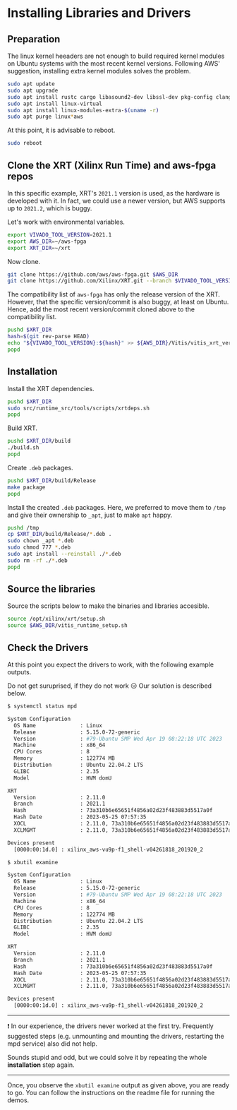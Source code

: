 # Installing Libraries and Drivers

## Preparation

The linux kernel heeaders are not enough to build required kernel modules on Ubuntu systems with the most recent kernel versions. Following AWS' suggestion, installing extra kernel modules solves the problem.

```bash
sudo apt update
sudo apt upgrade
sudo apt install rustc cargo libasound2-dev libssl-dev pkg-config clang
sudo apt install linux-virtual
sudo apt install linux-modules-extra-$(uname -r)
sudo apt purge linux*aws
```

At this point, it is advisable to reboot.

```bash
sudo reboot
```

## Clone the XRT (Xilinx Run Time) and aws-fpga repos

In this specific example, XRT's `2021.1` version is used, as the hardware is developed with it. In fact, we could use a newer version, but AWS supports up to `2021.2`, which is buggy.

Let's work with environmental variables.

```bash
export VIVADO_TOOL_VERSION=2021.1
export AWS_DIR=~/aws-fpga
export XRT_DIR=~/xrt
```

Now clone.

```bash
git clone https://github.com/aws/aws-fpga.git $AWS_DIR
git clone https://github.com/Xilinx/XRT.git --branch $VIVADO_TOOL_VERSION $XRT_DIR
```

The compatibility list of `aws-fpga` has only the release version of the XRT. However, that the specific version/commit is also buggy, at least on Ubuntu. Hence, add the most recent version/commit cloned above to the compatibility list.

```bash
pushd $XRT_DIR
hash=$(git rev-parse HEAD)
echo "${VIVADO_TOOL_VERSION}:${hash}" >> ${AWS_DIR}/Vitis/vitis_xrt_version.txt
popd
```

## Installation

Install the XRT dependencies.

```bash
pushd $XRT_DIR
sudo src/runtime_src/tools/scripts/xrtdeps.sh
popd
```

Build XRT.

```bash
pushd $XRT_DIR/build
./build.sh
popd
```

Create `.deb` packages.

```bash
pushd $XRT_DIR/build/Release
make package
popd
```

Install the created `.deb` packages. Here, we preferred to move them to `/tmp` and give their ownership to `_apt`, just to make `apt` happy.

```bash
pushd /tmp
cp $XRT_DIR/build/Release/*.deb .
sudo chown _apt *.deb
sudo chmod 777 *.deb
sudo apt install --reinstall ./*.deb
sudo rm -rf ./*.deb
popd
```

## Source the libraries

Source the scripts below to make the binaries and libraries accesible.

```bash
source /opt/xilinx/xrt/setup.sh
source $AWS_DIR/vitis_runtime_setup.sh
```

## Check the Drivers

At this point you expect the drivers to work, with the following example outputs.

Do not get suruprised, if they do not work :expressionless: Our solution is described below.

```bash
$ systemctl status mpd

System Configuration
  OS Name              : Linux
  Release              : 5.15.0-72-generic
  Version              : #79-Ubuntu SMP Wed Apr 19 08:22:18 UTC 2023
  Machine              : x86_64
  CPU Cores            : 8
  Memory               : 122774 MB
  Distribution         : Ubuntu 22.04.2 LTS
  GLIBC                : 2.35
  Model                : HVM domU

XRT
  Version              : 2.11.0
  Branch               : 2021.1
  Hash                 : 73a310b6e65651f4856a02d23f483883d5517a0f
  Hash Date            : 2023-05-25 07:57:35
  XOCL                 : 2.11.0, 73a310b6e65651f4856a02d23f483883d5517a0f
  XCLMGMT              : 2.11.0, 73a310b6e65651f4856a02d23f483883d5517a0f

Devices present
  [0000:00:1d.0] : xilinx_aws-vu9p-f1_shell-v04261818_201920_2 
```

```bash
$ xbutil examine

System Configuration
  OS Name              : Linux
  Release              : 5.15.0-72-generic
  Version              : #79-Ubuntu SMP Wed Apr 19 08:22:18 UTC 2023
  Machine              : x86_64
  CPU Cores            : 8
  Memory               : 122774 MB
  Distribution         : Ubuntu 22.04.2 LTS
  GLIBC                : 2.35
  Model                : HVM domU

XRT
  Version              : 2.11.0
  Branch               : 2021.1
  Hash                 : 73a310b6e65651f4856a02d23f483883d5517a0f
  Hash Date            : 2023-05-25 07:57:35
  XOCL                 : 2.11.0, 73a310b6e65651f4856a02d23f483883d5517a0f
  XCLMGMT              : 2.11.0, 73a310b6e65651f4856a02d23f483883d5517a0f

Devices present
  [0000:00:1d.0] : xilinx_aws-vu9p-f1_shell-v04261818_201920_2 

```

___

:exclamation: In our experience, the drivers never worked at the first try. Frequently suggested steps (e.g. unmounting and mounting the drivers, restarting the mpd service) also did not help.

Sounds stupid and odd, but we could solve it by repeating the whole **installation** step again.

___

Once, you observe the `xbutil examine` output as given above, you are ready to go. You can follow the instructions on the readme file for running the demos.
